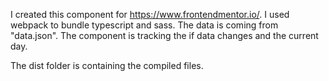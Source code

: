 I created this component for https://www.frontendmentor.io/.
I used webpack to bundle typescript and sass.
The data is coming from "data.json". The component is tracking the  if data changes and the current day.

The dist folder is containing the compiled files.
